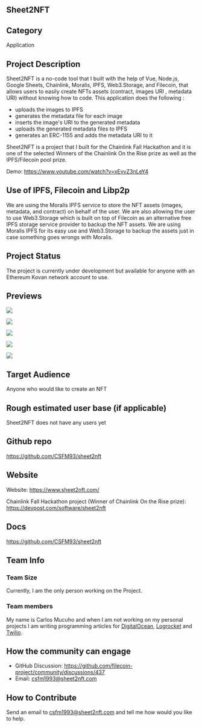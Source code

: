## Sheet2NFT 

## Category
Application 


## Project Description
Sheet2NFT is a no-code tool that I built with the help of Vue, Node.js, Google Sheets, Chainlink, Moralis, IPFS, Web3.Storage, and Filecoin, that allows users to easily create NFTs assets (contract, images URI , metadata URI) without knowing how to code. 
This application does the following :
- uploads the images to IPFS
- generates the metadata file for each image
- inserts the image's URI to the generated metadata
- uploads the generated metadata files to IPFS
- generates an ERC-1155 and adds the metadata URI to it

Sheet2NFT is a project that I built for the Chainlink Fall Hackathon and it is one of the selected Winners of the Chainlink On the Rise prize as well as the IPFS/Filecoin pool prize.

Demo: https://www.youtube.com/watch?v=xEvvZ3nLeY4


## Use of IPFS, Filecoin and Libp2p
We are using the Moralis IPFS service to store the NFT assets (images, metadata, and contract) on behalf of the user. We are also allowing the user to use Web3.Storage which is built on top of Filecoin as an alternative free IPFS storage service provider to backup the NFT assets. We are using Moralis IPFS for its easy use and Web3.Storage to backup the assets just in case something goes wrongs with Moralis.


## Project Status
The project is currently under development but available for anyone with an Ethereum Kovan network account to use.


## Previews

![](https://challengepost-s3-challengepost.netdna-ssl.com/photos/production/software_photos/001/751/493/datas/gallery.jpg)

![](https://challengepost-s3-challengepost.netdna-ssl.com/photos/production/software_photos/001/751/495/datas/gallery.jpg)

![](https://challengepost-s3-challengepost.netdna-ssl.com/photos/production/software_photos/001/751/492/datas/gallery.jpg)

![](https://challengepost-s3-challengepost.netdna-ssl.com/photos/production/software_photos/001/751/490/datas/gallery.jpg)

![](https://challengepost-s3-challengepost.netdna-ssl.com/photos/production/software_photos/001/751/494/datas/gallery.jpg)


## Target Audience
Anyone who would like to create an NFT


## Rough estimated user base (if applicable)
Sheet2NFT does not have any users yet


## Github repo
https://github.com/CSFM93/sheet2nft


## Website
Website: https://www.sheet2nft.com/

Chainlink Fall Hackathon project (Winner of Chainlink On the Rise prize): 
https://devpost.com/software/sheet2nft

## Docs
https://github.com/CSFM93/sheet2nft
<!--Including a link to your project docs!-->

## Team Info

### Team Size 
Currently, I am the only person working on the Project. 

### Team members
My name is Carlos Mucuho and when I am not working on my personal projects I am writing programming articles for [DigitalOcean](https://www.digitalocean.com/community/users/carlosmucuho), [Logrocket](https://blog.logrocket.com/author/carlosmucuho/) and [Twilio](https://www.twilio.com/blog/author/cmucuho).


## How the community can engage
* GitHub Discussion: https://github.com/filecoin-project/community/discussions/437
* Email:  csfm1993@sheet2nft.com


## How to Contribute
Send an email to csfm1993@sheet2nft.com and tell me how would you like to help.

